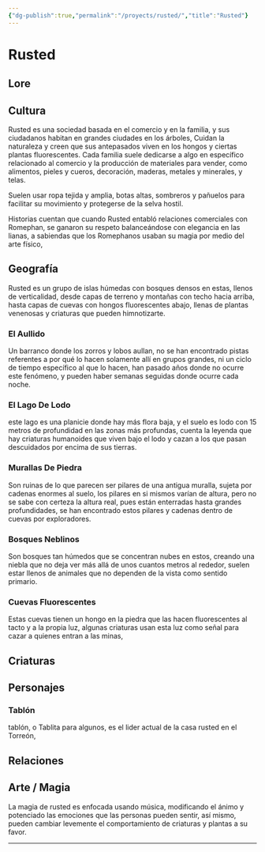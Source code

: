 ```yaml
---
{"dg-publish":true,"permalink":"/proyects/rusted/","title":"Rusted"}
---
```



# Rusted

## Lore

## Cultura

Rusted es una sociedad basada en el comercio y en la familia, y sus ciudadanos habitan en grandes ciudades en los árboles, Cuidan la naturaleza y creen que sus antepasados viven en los hongos y ciertas plantas fluorescentes. Cada familia suele dedicarse a algo en específico relacionado al comercio y la producción de materiales para vender, como alimentos, pieles y cueros, decoración, maderas, metales y minerales, y telas.

Suelen usar ropa tejida y amplia, botas altas, sombreros y pañuelos para facilitar su movimiento y protegerse de la selva hostil. 

Historias cuentan que cuando Rusted entabló relaciones comerciales con Romephan, se ganaron su respeto balanceándose con elegancia en las lianas, a sabiendas que los Romephanos usaban su magia por medio del arte físico,

## Geografía

Rusted es un grupo de islas húmedas con bosques densos en estas, llenos de verticalidad, desde capas de terreno y montañas con techo hacia arriba, hasta capas de cuevas con hongos fluorescentes abajo, llenas de plantas venenosas y criaturas que pueden himnotizarte.

### El Aullido

Un barranco donde los zorros y lobos aullan, no se han encontrado pistas referentes a por qué lo hacen solamente allí en grupos grandes, ni un ciclo de tiempo específico al que lo hacen, han pasado años donde no ocurre este fenómeno, y pueden haber semanas seguidas donde ocurre cada noche.

### El Lago De Lodo

este lago es una planicie donde hay más flora baja, y el suelo es lodo con 15 metros de profundidad en las zonas más profundas, cuenta la leyenda que hay criaturas humanoides que viven bajo el lodo y cazan a los que pasan descuidados por encima de sus tierras.

### Murallas De Piedra

Son ruinas de lo que parecen ser pilares de una antigua muralla, sujeta por cadenas enormes al suelo, los pilares en si mismos varían de altura, pero no se sabe con certeza la altura real, pues están enterradas hasta grandes profundidades, se han encontrado estos pilares y cadenas dentro de cuevas por exploradores.

### Bosques Neblinos

Son bosques tan húmedos que se concentran nubes en estos, creando una niebla que no deja ver más allá de unos cuantos metros al rededor, suelen estar llenos de animales que no dependen de la vista como sentido primario.

### Cuevas Fluorescentes

Estas cuevas tienen un hongo en la piedra que las hacen fluorescentes al tacto y a la propia luz, algunas criaturas usan esta luz como señal para cazar a quienes entran a las minas, 

## Criaturas

## Personajes

### Tablón

tablón, o Tablita para algunos, es el lider actual de la casa rusted en el Torreón,

## Relaciones

## Arte / Magia

La magia de rusted es enfocada usando música, modificando el ánimo y potenciado las emociones que las personas pueden sentir, así mismo, pueden cambiar levemente el comportamiento de criaturas y plantas a su favor.

---
